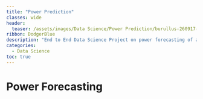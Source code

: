 ```yaml
---
title: "Power Prediction"
classes: wide
header:
  teaser: /assets/images/Data Science/Power Prediction/burullus-260917-dji-0026-2.png
ribbon: DodgerBlue
description: "End to End Data Science Project on power forecasting of a compined power plant."
categories:
  - Data Science
toc: true
---
```


# Power Forecasting

